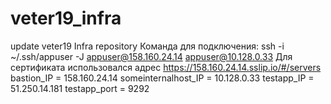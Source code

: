 # veter19_infra
update
veter19 Infra repository
Команда для подключения:
ssh -i ~/.ssh/appuser -J appuser@158.160.24.14 appuser@10.128.0.33
Для сертификата использовался адрес https://158.160.24.14.sslip.io/#/servers
bastion_IP = 158.160.24.14
someinternalhost_IP = 10.128.0.33
testapp_IP = 51.250.14.181
testapp_port = 9292

